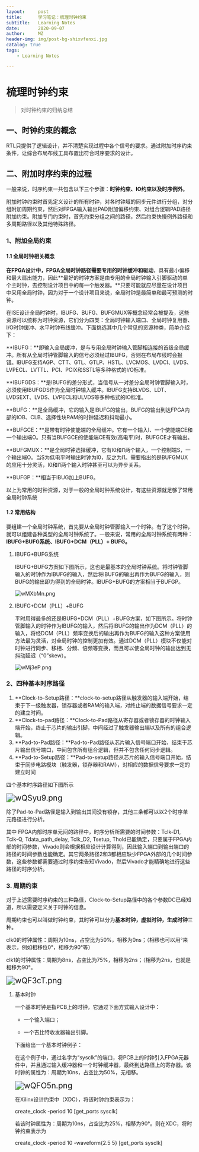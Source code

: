 ```yaml
---
layout:     post
title:      学习笔记：梳理时钟约束
subtitle:   Learning Notes
date:       2020-09-07
author:     MZ
header-img: img/post-bg-shixvfenxi.jpg
catalog: true
tags:
    - Learning Notes

---
```


# 梳理时钟约束

> 对时钟约束的归纳总结

## 一、时钟约束的概念

RTL只提供了逻辑设计，并不清楚实现过程中各个信号的要求。通过附加时序约束条件，让综合布局布线工具布置出符合时序要求的设计。

## 二、附加时序约束的过程

一般来说，时序约束一共包含以下三个步骤：**时钟约束、IO约束以及时序例外**。

附加时钟约束时首先定义设计的所有时钟，对各时钟域的同步元件进行分组，对分组附加周期约束，然后对FPGA输入输出PAD附加偏移约束、对组合逻辑PAD路径附加约束。附加专门约束时，首先约束分组之间的路径，然后约束快慢例外路径和多周期路径以及其他特殊路径。

### 1、附加全局约束

#### 1.1 全局时钟相关概念

**在FPGA设计中，FPGA全局时钟路径需要专用的时钟缓冲和驱动**，具有最小偏移和最大扇出能力，因此**最好的时钟方案是由专用的全局时钟输入引脚驱动的单个主时钟，去控制设计项目中的每一个触发器。**只要可能就应尽量在设计项目中采用全局时钟，因为对于一个设计项目来说，全局时钟是最简单和最可预测的时钟。

在ISE设计全局时钟时，IBUFG、BUFG、BUFGMUX等概念经常会被提及，这些资源可以统称为时钟资源，它们分为四类：全局时钟输入端口、全局时钟复用器、I/O时钟缓冲、水平时钟布线缓冲。下面挑选其中几个常见的资源种类，简单介绍下：

**IBUFG：**即输入全局缓冲，是与专用全局时钟输入管脚相连接的首级全局缓冲。所有从全局时钟管脚输入的信号必须经过IBUFG，否则在布局布线时会报错。IBUFG支持AGP、CTT、GTL、GTLP、HSTL、LVCMOS、LVDCI、LVDS、LVPECL、LVTTL、PCI、PCIX和SSTL等多种格式的I/O标准。

**IBUFGDS：**是IBUFG的差分形式，当信号从一对差分全局时钟管脚输入时，必须使用IBUFGDS作为全局时钟输入缓冲。IBUFG支持BLVDS、LDT、LVDSEXT、LVDS、LVPECL和ULVDS等多种格式的IO标准。

**BUFG：**是全局缓冲，它的输入是IBUFG的输出，BUFG的输出到达FPGA内部的IOB、CLB、选择性块RAM的时钟延迟和抖动最小。

**BUFGCE：**是带有时钟使能端的全局缓冲。它有一个输入I、一个使能端CE和一个输出端O。只有当BUFGCE的使能端CE有效(高电平)时，BUFGCE才有输出。

**BUFGMUX：**是全局时钟选择缓冲，它有I0和I1两个输入，一个控制端S，一个输出端O。当S为低电平时输出时钟为I0，反之为I1。需要指出的是BUFGMUX的应用十分灵活，I0和I1两个输入时钟甚至可以为异步关系。

**BUFGP：**相当于IBUG加上BUFG。

以上为常用的时钟资源，对于一般的全局时钟系统设计，有这些资源就足够了常用全局时钟系统

#### 1.2 常用结构

要组建一个全局时钟系统，首先要从全局时钟管脚输入一个时钟。有了这个时钟，就可以组建各种类型的全局时钟系统了。一般来说，常用的全局时钟系统有两种：**IBUFG+BUFG系统、IBUFG+DCM（PLL）+ BUFG。**

1. IBUFG+BUFG系统

   IBUFG+BUFG方案如下图所示，这也是最基本的全局时钟系统。将时钟管脚输入的时钟作为IBUFG的输入，然后将IBUFG的输出再作为BUFG的输入，则BUFG的输出即为得到的全局时钟。IBUFG+BUFG的方案相当于BUFGP。

   ![wMXbMn.png](https://s1.ax1x.com/2020/09/08/wMXbMn.png)

2. IBUFG+DCM（PLL）+BUFG

   平时用得最多的还是IBUFG+DCM（PLL）+BUFG方案，如下图所示。将时钟管脚输入的时钟作为IBUFG的输入，然后将IBUFG的输出作为DCM（PLL）的输入，将经DCM（PLL）频率变换后的输出再作为BUFG的输入这种方案使用方法最为灵活，对全局时钟的控制更加有效。通过DCM（PLL）模块不仅能对时钟进行同步、移相、分频、倍频等变换，而且可以使全局时钟的输出达到无抖动延迟（“0”skew）。

   ![wMj3eP.png](https://s1.ax1x.com/2020/09/08/wMj3eP.png)

### 2、四种基本时序路径

1. **Clock-to-Setup路径：**clock-to-setup路径从触发器的输入端开始，结束于下一级触发器，锁存器或者RAM的输入端，对终止端的数据信号要求一定的建立时间。
2. **Clock-to-pad路径：**Clock-to-Pad路径从寄存器或者锁存器的时钟输入端开始，终止于芯片的输出引脚，中间经过了触发器输出端以及所有的组合逻辑。
3. **Pad-to-Pad路径：**Pad-to-Pad路径从芯片输入信号端口开始，结束于芯片输出信号端口，中间包含所有组合逻辑，但并不包含任何同步逻辑。
4. **Pad-to-Setup路径：**Pad-to-setup路径从芯片的输入信号端口开始，结束于同步电路模块（触发器，锁存器和RAM），对相应的数据信号要求一定的建立时间

四个基本时序路径如下图所示

<img src="https://s1.ax1x.com/2020/09/08/wQSyu9.png" alt="wQSyu9.png" style="zoom:150%;" />

除了Pad-to-Pad路径是输入到输出其间没有锁存，其他三条都可以以2个时序单元路径进行分析。

其中 FPGA内部时序单元间的路径中，时序分析所需要的时间参数：Tclk-D1, Tclk-Q, Tdata_path_delay, Tclk_D2, Tsetup, Thold已能确定，只要属于FPGA内部的时间参数，Vivado则会根据相应设计计算得到，因此输入端口到输出端口的路径的时间参数也能确定。其它两条路径2和3都相应缺少FPGA外部的几个时间参数，这些参数都需要通过时序约束告知Vivado，然后Vivado才能精确地进行这些路径的时序分析。

### 3. 周期约束

对于上述需要时序约束的三种路径，Clock-to-Setup路径中的各个参数DC已经知道，所以需要定义关于时钟的信息。

周期约束也可以叫做时钟约束，其时钟可以分为**基本时钟，虚拟时钟，生成时钟**三种。

clk0的时钟属性：周期为10ns，占空比为50%，相移为0ns；（相移也可以用°来表示，例如相移位0°，相移为90°等）

clk1的时钟属性：周期为8ns，占空比为75%，相移为2ns；（相移为2ns，也就是相移为90°。

<img src="https://s1.ax1x.com/2020/09/08/wQF3cT.png" alt="wQF3cT.png" style="zoom:150%;" />

1. 基本时钟

   一个基本时钟是指PCB上的时钟，它通过下面方式输入设计中：

   - 一个输入端口；

   - 一个吉比特收发器输出引脚。

   下面给出一个基本时钟例子：

   在这个例子中，通过名字为“sysclk”的端口，将PCB上的时钟引入FPGA元器件中，并且通过输入缓冲器和一个时钟缓冲器，最终到达路径上的寄存器。该时钟的属性为：周期为10ns，占空比为50%，无相移。

   <img src="https://s1.ax1x.com/2020/09/08/wQFO5n.png" alt="wQFO5n.png" style="zoom:150%;" />

   在Xilinx设计约束中（XDC），将该时钟约束表示为：

   create_clock -period 10 [get_ports sysclk]

   若该时钟属性为：周期为10ns，占空比为25%，相移为90°。则在XDC，将时钟约束表示为

   create_clock -period 10 -waveform{2.5 5} [get_ports sysclk]